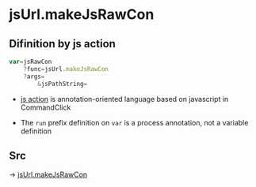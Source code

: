 # jsUrl.makeJsRawCon

## Difinition by js action

```js.js
var=jsRawCon
	?func=jsUrl.makeJsRawCon
	?args=
		&jsPathString=
```

- [js action](#) is annotation-oriented language based on javascript in CommandClick

- The `run` prefix definition on `var` is a process annotation, not a variable definition

## Src

-> [jsUrl.makeJsRawCon](https://github.com/puutaro/CommandClick/blob/master/app/src/main/java/com/puutaro/commandclick/fragment_lib/terminal_fragment/js_interface/JsUrl.kt#L37)


